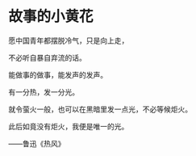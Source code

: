 # 故事的小黄花

愿中国青年都摆脱冷气，只是向上走，

不必听自暴自弃流的话。

能做事的做事，能发声的发声。

有一分热，发一分光。

就令萤火一般，也可以在黑暗里发一点光，不必等候炬火。

此后如竟没有炬火，我便是唯一的光。

——鲁迅《热风》